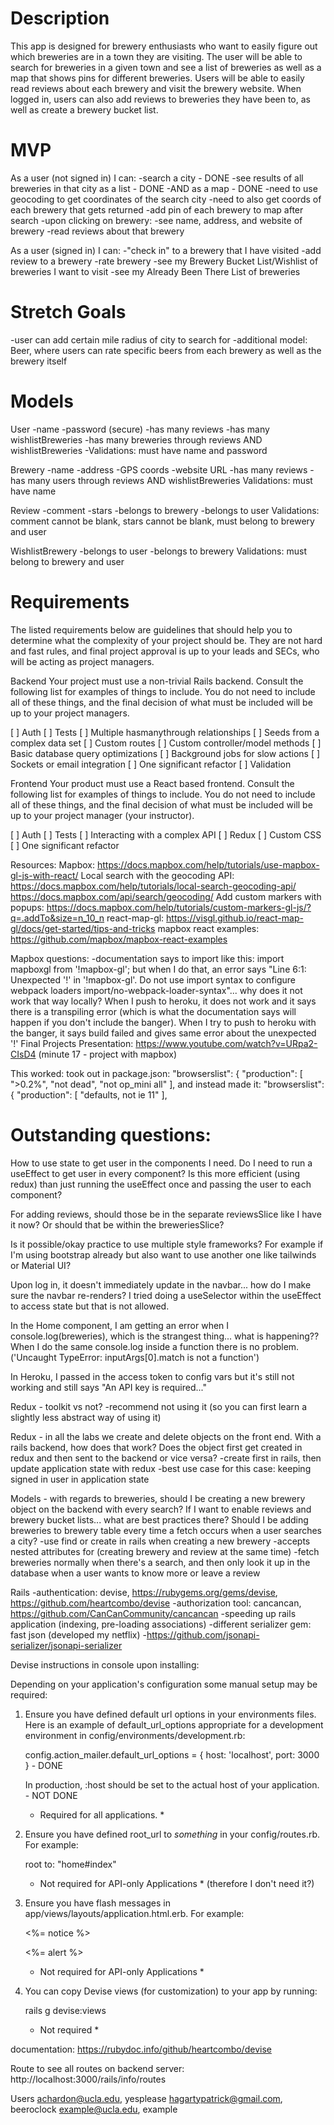 # Description

This app is designed for brewery enthusiasts who want to easily figure out which breweries are in a town they are visiting. The user will be able to search for breweries in a given town and see a list of breweries as well as a map that shows pins for different breweries. Users will be able to easily read reviews about each brewery and visit the brewery website. When logged in, users can also add reviews to breweries they have been to, as well as create a brewery bucket list.

# MVP

As a user (not signed in) I can:
-search a city - DONE
-see results of all breweries in that city as a list - DONE
-AND as a map - DONE
    -need to use geocoding to get coordinates of the search city
    -need to also get coords of each brewery that gets returned
    -add pin of each brewery to map after search
-upon clicking on brewery:
    -see name, address, and website of brewery
    -read reviews about that brewery

As a user (signed in) I can:
-"check in" to a brewery that I have visited
-add review to a brewery
-rate brewery
-see my Brewery Bucket List/Wishlist of breweries I want to visit
-see my Already Been There List of breweries

# Stretch Goals

-user can add certain mile radius of city to search for
-additional model: Beer, where users can rate specific beers from each brewery as well as the brewery itself

# Models

User
-name
-password (secure)
-has many reviews
-has many wishlistBreweries
-has many breweries through reviews AND wishlistBreweries
-Validations: must have name and password

Brewery
-name
-address
-GPS coords
-website URL
-has many reviews
-has many users through reviews AND wishlistBreweries
Validations: must have name

Review
-comment
-stars
-belongs to brewery
-belongs to user
Validations: comment cannot be blank, stars cannot be blank, must belong to brewery and user

WishlistBrewery
-belongs to user
-belongs to brewery
Validations: must belong to brewery and user

# Requirements

The listed requirements below are guidelines that should help you to determine what the complexity of your project should be. They are not hard and fast rules, and final project approval is up to your leads and SECs, who will be acting as project managers.

Backend
Your project must use a non-trivial Rails backend. Consult the following list for examples of things to include. You do not need to include all of these things, and the final decision of what must be included will be up to your project managers.

[ ] Auth
[ ] Tests
[ ] Multiple hasmanythrough relationships
[ ] Seeds from a complex data set
[ ] Custom routes
[ ] Custom controller/model methods
[ ] Basic database query optimizations
[ ] Background jobs for slow actions
[ ] Sockets or email integration
[ ] One significant refactor
[ ] Validation

Frontend
Your product must use a React based frontend. Consult the following list for examples of things to include. You do not need to include all of these things, and the final decision of what must be included will be up to your project manager (your instructor).

[ ] Auth
[ ] Tests
[ ] Interacting with a complex API
[ ] Redux
[ ] Custom CSS
[ ] One significant refactor


Resources:
Mapbox: https://docs.mapbox.com/help/tutorials/use-mapbox-gl-js-with-react/
Local search with the geocoding API: https://docs.mapbox.com/help/tutorials/local-search-geocoding-api/
https://docs.mapbox.com/api/search/geocoding/
Add custom markers with popups: https://docs.mapbox.com/help/tutorials/custom-markers-gl-js/?q=.addTo&size=n_10_n
react-map-gl: https://visgl.github.io/react-map-gl/docs/get-started/tips-and-tricks
mapbox react examples: https://github.com/mapbox/mapbox-react-examples

Mapbox questions:
-documentation says to import like this: import mapboxgl from '!mapbox-gl'; but when I do that, an error says "Line 6:1:  Unexpected '!' in '!mapbox-gl'. Do not use import syntax to configure webpack loaders  import/no-webpack-loader-syntax"... why  does it not work that way locally? When I push to heroku, it does not work and it says there is a transpiling error (which is what the documentation says will happen if you don't include the banger). When I try to push to heroku with the banger, it says build failed and gives same error about the unexpected '!'
Final Projects Presentation: https://www.youtube.com/watch?v=URpa2-CIsD4 (minute 17 - project with mapbox)

This worked:
took out in package.json:
  "browserslist": {
    "production": [
      ">0.2%",
      "not dead",
      "not op_mini all"
    ],
and instead made it:
  "browserslist": {
    "production": [
     "defaults, not ie 11"
    ],

# Outstanding questions:
How to use state to get user in the components I need. Do I need to run a useEffect to get user in every component? Is this more efficient (using redux) than just running the useEffect once and passing the user to each component?

For adding reviews, should those be in the separate reviewsSlice like I have it now? Or should that be within the breweriesSlice?

Is it possible/okay practice to use multiple style frameworks? For example if I'm using bootstrap already but also want to use another one like tailwinds or Material UI?

Upon log in, it doesn't immediately update in the navbar... how do I make sure the navbar re-renders? I tried doing a useSelector within the useEffect to access state but that is not allowed.

In the Home component, I am getting an error when I console.log(breweries), which is the strangest thing... what is happening?? When I do the same console.log inside a function there is no problem. ('Uncaught TypeError: inputArgs[0].match is not a function')

In Heroku, I passed in the access token to config vars but it's still not working and still says "An API key is required..."

Redux - toolkit vs not? 
-recommend not using it (so you can first learn a slightly less abstract way of using it)

Redux - in all the labs we create and delete objects on the front end. With a rails backend, how does that work? Does the object first get created in redux and then sent to the backend or vice versa?
-create first in rails, then update application state with redux
-best use case for this case: keeping signed in user in application state

Models - with regards to breweries, should I be creating a new brewery object on the backend with every search? If I want to enable reviews and brewery bucket lists... what are best practices there? Should I be adding breweries to brewery table every time a fetch occurs when a user searches a city?
-use find or create in rails when creating a new brewery
-accepts nested attributes for (creating brewery and review at the same time)
-fetch breweries normally when there's a search, and then only look it up in the database when a user wants to know more or leave a review

Rails 
-authentication: devise, https://rubygems.org/gems/devise, https://github.com/heartcombo/devise
-authorization tool: cancancan, https://github.com/CanCanCommunity/cancancan
-speeding up rails application (indexing, pre-loading associations)
-different serializer gem: fast json (developed my netflix)
    -https://github.com/jsonapi-serializer/jsonapi-serializer


Devise 
instructions in console upon installing:

Depending on your application's configuration some manual setup may be required:

  1. Ensure you have defined default url options in your environments files. Here
     is an example of default_url_options appropriate for a development environment
     in config/environments/development.rb:

       config.action_mailer.default_url_options = { host: 'localhost', port: 3000 } - DONE

     In production, :host should be set to the actual host of your application. - NOT DONE

     * Required for all applications. *

  2. Ensure you have defined root_url to *something* in your config/routes.rb.
     For example:

       root to: "home#index"
     
     * Not required for API-only Applications * (therefore I don't need it?)

  3. Ensure you have flash messages in app/views/layouts/application.html.erb.
     For example:

       <p class="notice"><%= notice %></p>
       <p class="alert"><%= alert %></p>

     * Not required for API-only Applications *

  4. You can copy Devise views (for customization) to your app by running:

       rails g devise:views
       
     * Not required *

documentation: https://rubydoc.info/github/heartcombo/devise

Route to see all routes on backend server: http://localhost:3000/rails/info/routes


Users
achardon@ucla.edu, yesplease
hagartypatrick@gmail.com, beeroclock
example@ucla.edu, example